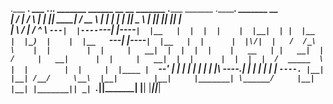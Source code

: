 .___  ___.      ___   .___________.___________. _______   ______       __    __   _______ .______       _______ .___________. _______  __      
|   \/   |     /   \  |           |           ||   ____| /  __  \     |  |  |  | |   ____||   _  \     |   ____||           ||   ____||  |     
|  \  /  |    /  ^  \ `---|  |----`---|  |----`|  |__   |  |  |  |    |  |__|  | |  |__   |  |_)  |    |  |__   `---|  |----`|  |__   |  |     
|  |\/|  |   /  /_\  \    |  |        |  |     |   __|  |  |  |  |    |   __   | |   __|  |      /     |   __|      |  |     |   __|  |  |     
|  |  |  |  /  _____  \   |  |        |  |     |  |____ |  `--'  |    |  |  |  | |  |____ |  |\  \----.|  |____     |  |     |  |____ |  `----.
|__|  |__| /__/     \__\  |__|        |__|     |_______| \______/     |__|  |__| |_______|| _| `._____||_______|    |__|     |_______||_______|
                                                                                                                                               
